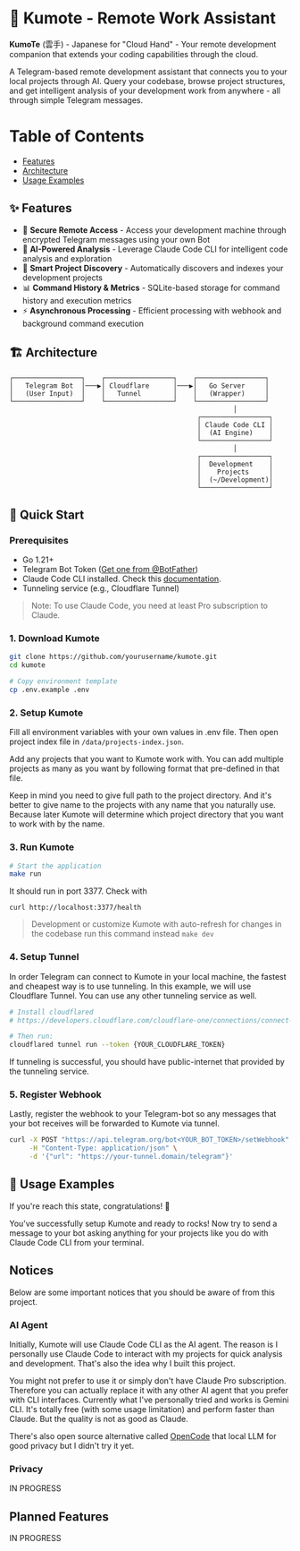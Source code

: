# 🤖 Kumote - Remote Work Assistant

**KumoTe** (雲手) - Japanese for "Cloud Hand" - Your remote development companion that extends your coding capabilities through the cloud.

A Telegram-based remote development assistant that connects you to your local projects through AI. Query your codebase, browse project structures, and get intelligent analysis of your development work from anywhere - all through simple Telegram messages.

Table of Contents
=================
- [Features](#features)
- [Architecture](#architecture)
- [Usage Examples](#usage-examples)

## ✨ Features

- 🔐 **Secure Remote Access** - Access your development machine through encrypted Telegram messages using your own Bot
- 🤖 **AI-Powered Analysis** - Leverage Claude Code CLI for intelligent code analysis and exploration
- 📁 **Smart Project Discovery** - Automatically discovers and indexes your development projects
- 📊 **Command History & Metrics** - SQLite-based storage for command history and execution metrics
- ⚡ **Asynchronous Processing** - Efficient processing with webhook and background command execution

## 🏗️ Architecture

```
┌─────────────────┐    ┌─────────────────┐    ┌─────────────────┐
│   Telegram Bot  │───▶│ Cloudflare      │───▶│   Go Server     │
│   (User Input)  │    │   Tunnel        │    │   (Wrapper)     │
└─────────────────┘    └─────────────────┘    └─────────────────┘
                                                        │
                                               ┌─────────────────┐
                                               │ Claude Code CLI │
                                               │  (AI Engine)    │
                                               └─────────────────┘
                                                        │
                                               ┌─────────────────┐
                                               │  Development    │
                                               │    Projects     │
                                               │  (~/Development)│
                                               └─────────────────┘
```

## 🚀 Quick Start

### Prerequisites

- Go 1.21+
- Telegram Bot Token ([Get one from @BotFather](https://t.me/botfather))
- Claude Code CLI installed. Check this [documentation](https://docs.anthropic.com/en/docs/claude-code/setup).
- Tunneling service (e.g., Cloudflare Tunnel)

> Note: To use Claude Code, you need at least Pro subscription to Claude.

### 1. Download Kumote

```bash
git clone https://github.com/yourusername/kumote.git
cd kumote

# Copy environment template
cp .env.example .env
```

### 2. Setup Kumote

Fill all environment variables with your own values in .env file. Then open project index file in `/data/projects-index.json`.

Add any projects that you want to Kumote work with. You can add multiple projects as many as you want by following format that pre-defined in that file.

Keep in mind you need to give full path to the project directory. And it's better to give name to the projects with any name that you naturally use. Because later Kumote will determine which project directory that you want to work with by the name.

### 3. Run Kumote

```bash
# Start the application
make run
```

It should run in port 3377. Check with

```http
curl http://localhost:3377/health
```

> Development or customize Kumote with auto-refresh for changes in the codebase
> run this command instead
> `make dev`

### 4. Setup Tunnel

In order Telegram can connect to Kumote in your local machine, the fastest and cheapest way is to use tunneling. In this example, we will use Cloudflare Tunnel. You can use any other tunneling service as well.

```bash
# Install cloudflared
# https://developers.cloudflare.com/cloudflare-one/connections/connect-networks/get-started/

# Then run:
cloudflared tunnel run --token {YOUR_CLOUDFLARE_TOKEN}
```

If tunneling is successful, you should have public-internet that provided by the tunneling service.

### 5. Register Webhook

Lastly, register the webhook to your Telegram-bot so any messages that your bot receives will be forwarded to Kumote via tunnel.

```bash
curl -X POST "https://api.telegram.org/bot<YOUR_BOT_TOKEN>/setWebhook" \
     -H "Content-Type: application/json" \
     -d '{"url": "https://your-tunnel.domain/telegram"}'
```

## 💬 Usage Examples

If you're reach this state, congratulations! 🎉

You've successfully setup Kumote and ready to rocks! Now try to send a message to your bot asking anything for your projects like you do with Claude Code CLI from your terminal.

## Notices

Below are some important notices that you should be aware of from this project.

### AI Agent

Initially, Kumote will use Claude Code CLI as the AI agent. The reason is I personally use Claude Code to interact with my projects for quick analysis and development. That's also the idea why I built this project.

You might not prefer to use it or simply don't have Claude Pro subscription. Therefore you can actually replace it with any other AI agent that you prefer with CLI interfaces. Currently what I've personally tried and works is Gemini CLI. It's totally free (with some usage limitation) and perform faster than Claude. But the quality is not as good as Claude.

There's also open source alternative called [OpenCode](https://github.com/sst/opencode) that local LLM for good privacy but I didn't try it yet.

### Privacy

IN PROGRESS

## Planned Features

IN PROGRESS
